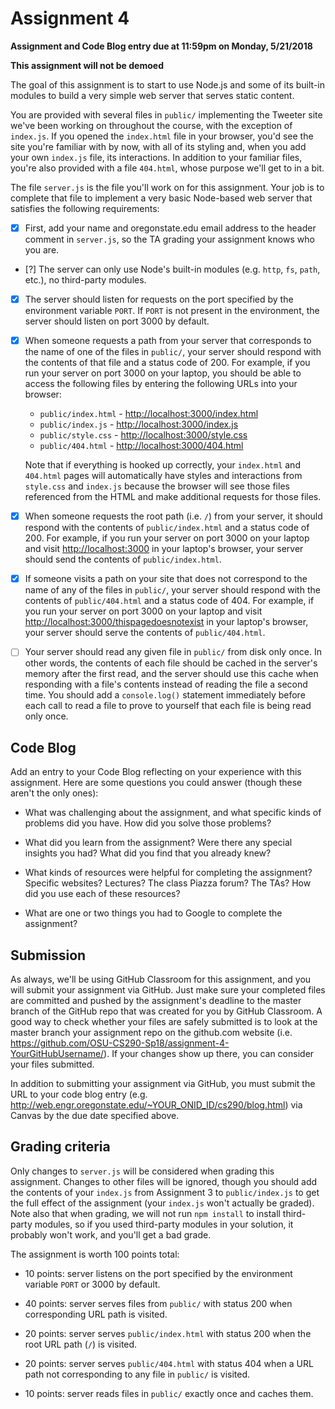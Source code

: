 # Assignment 4
**Assignment and Code Blog entry due at 11:59pm on Monday, 5/21/2018**

**This assignment will not be demoed**

The goal of this assignment is to start to use Node.js and some of its built-in modules to build a very simple web server that serves static content.

You are provided with several files in `public/` implementing the Tweeter site we've been working on throughout the course, with the exception of `index.js`.  If you opened the `index.html` file in your browser, you'd see the site you're familiar with by now, with all of its styling and, when you add your own `index.js` file, its interactions.  In addition to your familiar files, you're also provided with a file `404.html`, whose purpose we'll get to in a bit.

The file `server.js` is the file you'll work on for this assignment.  Your job is to complete that file to implement a very basic Node-based web server that satisfies the following requirements:

  * [x] First, add your name and oregonstate.edu email address to the header comment in `server.js`, so the TA grading your assignment knows who you are.

  * [?] The server can only use Node's built-in modules (e.g. `http`, `fs`, `path`, etc.), no third-party modules.

  * [x] The server should listen for requests on the port specified by the environment variable `PORT`.  If `PORT` is not present in the environment, the server should listen on port 3000 by default.

  * [x] When someone requests a path from your server that corresponds to the name of one of the files in `public/`, your server should respond with the contents of that file and a status code of 200.  For example, if you run your server on port 3000 on your laptop, you should be able to access the following files by entering the following URLs into your browser:
    * `public/index.html` - [http://localhost:3000/index.html](http://localhost:3000/index.html)
    * `public/index.js` - [http://localhost:3000/index.js](http://localhost:3000/index.js)
    * `public/style.css` - [http://localhost:3000/style.css](http://localhost:3000/style.css)
    * `public/404.html` - [http://localhost:3000/404.html](http://localhost:3000/404.html)

    Note that if everything is hooked up correctly, your `index.html` and `404.html` pages will automatically have styles and interactions from `style.css` and `index.js` because the browser will see those files referenced from the HTML and make additional requests for those files.

  * [x] When someone requests the root path (i.e. `/`) from your server, it should respond with the contents of `public/index.html` and a status code of 200.  For example, if you run your server on port 3000 on your laptop and visit [http://localhost:3000](http://localhost:3000) in your laptop's browser, your server should send the contents of `public/index.html`.

  * [x] If someone visits a path on your site that does not correspond to the name of any of the files in `public/`, your server should respond with the contents of `public/404.html` and a status code of 404.  For example, if you run your server on port 3000 on your laptop and visit  [http://localhost:3000/thispagedoesnotexist](http://localhost:3000/thispagedoesnotexist) in your laptop's browser, your server should serve the contents of `public/404.html`.

  * [ ] Your server should read any given file in `public/` from disk only once.  In other words, the contents of each file should be cached in the server's memory after the first read, and the server should use this cache when responding with a file's contents instead of reading the file a second time.  You should add a `console.log()` statement immediately before each call to read a file to prove to yourself that each file is being read only once.

## Code Blog

Add an entry to your Code Blog reflecting on your experience with this assignment.  Here are some questions you could answer (though these aren't the only ones):

  * What was challenging about the assignment, and what specific kinds of problems did you have.  How did you solve those problems?

  * What did you learn from the assignment?  Were there any special insights you had?  What did you find that you already knew?

  * What kinds of resources were helpful for completing the assignment?  Specific websites?  Lectures?  The class Piazza forum?  The TAs?  How did you use each of these resources?

  * What are one or two things you had to Google to complete the assignment?

## Submission

As always, we'll be using GitHub Classroom for this assignment, and you will submit your assignment via GitHub.  Just make sure your completed files are committed and pushed by the assignment's deadline to the master branch of the GitHub repo that was created for you by GitHub Classroom.  A good way to check whether your files are safely submitted is to look at the master branch your assignment repo on the github.com website (i.e. https://github.com/OSU-CS290-Sp18/assignment-4-YourGitHubUsername/). If your changes show up there, you can consider your files submitted.

In addition to submitting your assignment via GitHub, you must submit the URL to your code blog entry (e.g. http://web.engr.oregonstate.edu/~YOUR_ONID_ID/cs290/blog.html) via Canvas by the due date specified above.

## Grading criteria

Only changes to `server.js` will be considered when grading this assignment.  Changes to other files will be ignored, though you should add the contents of your `index.js` from Assignment 3 to `public/index.js` to get the full effect of the assignment (your `index.js` won't actually be graded).  Note also that when grading, we will not run `npm install` to install third-party modules, so if you used third-party modules in your solution, it probably won't work, and you'll get a bad grade.

The assignment is worth 100 points total:

  * 10 points: server listens on the port specified by the environment variable `PORT` or 3000 by default.

  * 40 points: server serves files from `public/` with status 200 when corresponding URL path is visited.

  * 20 points: server serves `public/index.html` with status 200 when the root URL path (`/`) is visited.

  * 20 points: server serves `public/404.html` with status 404 when a URL path not corresponding to any file in `public/` is visited.

  * 10 points: server reads files in `public/` exactly once and caches them.
